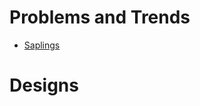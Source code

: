 # Problems and Trends
* [Saplings](https://github.com/hamtamSP/JAV2/blob/master/Vincent_Adventure/SideTrackXPloration/problems/saplings.md)

# Designs

